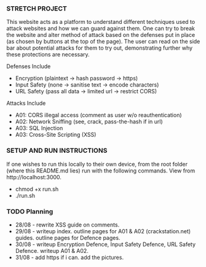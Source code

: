 ### STRETCH PROJECT
This website acts as a platform to understand different techniques used to attack websites and how we can guard against them. One can try to break the website and alter method of attack based on the defenses put in place (as chosen by buttons at the top of the page). The user can read on the side bar about potential attacks for them to try out, demonstrating further why these protections are necessary. 

Defenses Include
- Encryption (plaintext -> hash password -> https)
- Input Safety (none -> sanitise text -> encode characters)
- URL Safety (pass all data -> limited url -> restrict CORS)

Attacks Include
- A01: CORS illegal access (comment as user w/o reauthentication)
- A02: Network Sniffing (see, crack, pass-the-hash if in url)
- A03: SQL Injection
- A03: Cross-Site Scripting (XSS)

### SETUP AND RUN INSTRUCTIONS
If one wishes to run this locally to their own device, from the root folder (where this README.md lies) run with the following commands. View from http://localhost:3000.
- chmod +x run.sh
- ./run.sh

### TODO Planning
- 28/08 - rewrite XSS guide on comments.
- 29/08 - writeup index. outline pages for A01 & A02 (crackstation.net) guides. outline pages for Defence pages.
- 30/08 - writeup Encryption Defence, Input Safety Defence, URL Safety Defence. writeup A01 & A02.
- 31/08 - add https if i can. add the pictures.
